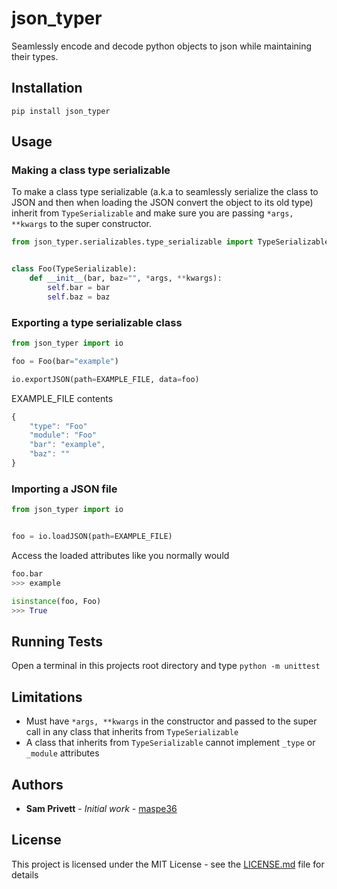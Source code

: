 # json_typer
Seamlessly encode and decode python objects to json while maintaining their types.

## Installation
`pip install json_typer`

## Usage
### Making a class type serializable
To make a class type serializable (a.k.a to seamlessly serialize the class to JSON and then when loading the JSON convert the object to its old type) inherit from ```TypeSerializable``` and make sure you are passing ```*args, **kwargs``` to the super constructor.
```python
from json_typer.serializables.type_serializable import TypeSerializable


class Foo(TypeSerializable):
    def __init__(bar, baz="", *args, **kwargs):
        self.bar = bar
        self.baz = baz
```

### Exporting a type serializable class
```python
from json_typer import io

foo = Foo(bar="example")

io.exportJSON(path=EXAMPLE_FILE, data=foo)
```

EXAMPLE_FILE contents
```javascript
{
    "type": "Foo"
    "module": "Foo"
    "bar": "example",
    "baz": ""
}
```

### Importing a JSON file
```python
from json_typer import io


foo = io.loadJSON(path=EXAMPLE_FILE)
```

Access the loaded attributes like you normally would
```python
foo.bar
>>> example

isinstance(foo, Foo)
>>> True
```

## Running Tests
Open a terminal in this projects root directory and type ```python -m unittest```

## Limitations
- Must have ```*args, **kwargs``` in the constructor and passed to the super call in any class that inherits from ```TypeSerializable```
- A class that inherits from ```TypeSerializable``` cannot implement ```_type``` or ```_module``` attributes

## Authors
* **Sam Privett** - *Initial work* - [maspe36](https://github.com/maspe36)

## License
This project is licensed under the MIT License - see the [LICENSE.md](LICENSE.md) file for details
